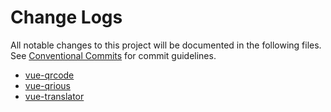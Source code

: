 # Change Logs

All notable changes to this project will be documented in the following files.
See [Conventional Commits](https://conventionalcommits.org) for commit guidelines.

- [vue-qrcode](./packages/vue-qrcode/CHANGELOG.md)
- [vue-qrious](./packages/vue-qrious/CHANGELOG.md)
- [vue-translator](./packages/vue-translator/CHANGELOG.md)
